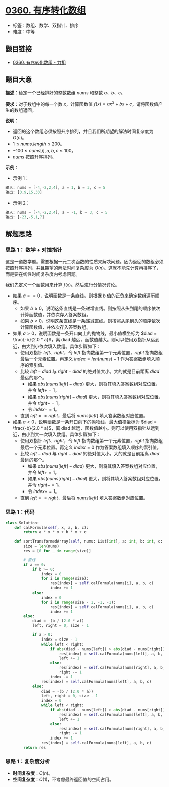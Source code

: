 # [0360. 有序转化数组](https://leetcode.cn/problems/sort-transformed-array/)

- 标签：数组、数学、双指针、排序
- 难度：中等

## 题目链接

- [0360. 有序转化数组 - 力扣](https://leetcode.cn/problems/sort-transformed-array/)

## 题目大意

**描述**：给定一个已经排好的整数数组 $nums$ 和整数 $a$、$b$、$c$。

**要求**：对于数组中的每一个数 $x$，计算函数值 $f(x) = ax^2 + bx + c$，请将函数值产生的数组返回。

**说明**：

- 返回的这个数组必须按照升序排列，并且我们所期望的解法时间复杂度为 $O(n)$。
- $1 \le nums.length \le 200$。
- $-100 \le nums[i], a, b, c \le 100$。
- $nums$ 按照升序排列。

**示例**：

- 示例 1：

```python
输入: nums = [-4,-2,2,4], a = 1, b = 3, c = 5
输出: [3,9,15,33]
```

- 示例 2：

```python
输入: nums = [-4,-2,2,4], a = -1, b = 3, c = 5
输出: [-23,-5,1,7]
```

## 解题思路

### 思路 1： 数学 + 对撞指针

这是一道数学题。需要根据一元二次函数的性质来解决问题。因为返回的数组必须按照升序排列，并且期望的解法时间复杂度为 $O(n)$。这就不能先计算再排序了，而是要在线性时间复杂度内考虑问题。

我们先定义一个函数用来计算 $f(x)$。然后进行分情况讨论。

- 如果 $a == 0$，说明函数是一条直线。则根据 $b$ 值的正负来确定数组遍历顺序。
  - 如果 $b \ge 0$，说明这条直线是一条递增直线。则按照从头到尾的顺序依次计算函数值，并依次存入答案数组。
  - 如果 $b < 0$，说明这条直线是一条递减直线。则按照从尾到头的顺序依次计算函数值，并依次存入答案数组。
- 如果 $a > 0$，说明函数是一条开口向上的抛物线，最小值横坐标为 $diad = \frac{-b}{2.0 * a}$，离 diad 越远，函数值越大。则可以使用双指针从远到近，由大到小依次填入数组。具体步骤如下：
  - 使用双指针 $left$、$right$，令 $left$ 指向数组第一个元素位置，$right$ 指向数组最后一个元素位置。再定义 $index = len(nums) - 1$ 作为答案数组填入顺序的索引值。
  - 比较 $left - diad$ 与 $right - diad$ 的绝对值大小。大的就是目前距离 $diad$ 最远的那个。
    - 如果 $abs(nums[left] - diad)$ 更大，则将其填入答案数组对应位置，并令 $left += 1$。
    - 如果 $abs(nums[right] - diad)$ 更大，则将其填入答案数组对应位置，并令 $right -= 1$。
    - 令 $index -= 1$。
  - 直到 $left == right$，最后将 $nums[left]$ 填入答案数组对应位置。
- 如果 $a < 0$，说明函数是一条开口向下的抛物线，最大值横坐标为 $diad = \frac{-b}{2.0 * a}$，离 diad 越远，函数值越小。则可以使用双指针从远到近，由小到大一次填入数组。具体步骤如下：
  - 使用双指针 $left$、$right$，令 $left$ 指向数组第一个元素位置，$right$ 指向数组最后一个元素位置。再定义 $index = 0$ 作为答案数组填入顺序的索引值。
  - 比较 $left - diad$ 与 $right - diad$ 的绝对值大小。大的就是目前距离 $diad$ 最远的那个。
    - 如果 $abs(nums[left] - diad)$ 更大，则将其填入答案数组对应位置，并令 $left += 1$。
    - 如果 $abs(nums[right] - diad)$ 更大，则将其填入答案数组对应位置，并令 $right -= 1$。
    - 令 $index += 1$。
  - 直到 $left == right$，最后将 $nums[left]$ 填入答案数组对应位置。

### 思路 1：代码

```python
class Solution:
    def calFormula(self, x, a, b, c):
        return a * x * x + b * x + c

    def sortTransformedArray(self, nums: List[int], a: int, b: int, c: int) -> List[int]:
        size = len(nums)
        res = [0 for _ in range(size)]

        # 直线
        if a == 0:
            if b >= 0:
                index = 0
                for i in range(size):
                    res[index] = self.calFormula(nums[i], a, b, c)
                    index += 1
            else:
                index = 0
                for i in range(size - 1, -1, -1):
                    res[index] = self.calFormula(nums[i], a, b, c)
                    index += 1
        else:
            diad = -(b / (2.0 * a))
            left, right = 0, size - 1

            if a > 0:
                index = size - 1
                while left < right:
                    if abs(diad - nums[left]) > abs(diad - nums[right]):
                        res[index] = self.calFormula(nums[left], a, b, c)
                        left += 1
                    else:
                        res[index] = self.calFormula(nums[right], a, b, c)
                        right -= 1
                    index -= 1
                res[index] = self.calFormula(nums[left], a, b, c)
            else:
                diad = -(b / (2.0 * a))
                left, right = 0, size - 1
                index = 0
                while left < right:
                    if abs(diad - nums[left]) > abs(diad - nums[right]):
                        res[index] = self.calFormula(nums[left], a, b, c)
                        left += 1
                    else:
                        res[index] = self.calFormula(nums[right], a, b, c)
                        right -= 1
                    index += 1
                res[index] = self.calFormula(nums[left], a, b, c)
        return res
```

### 思路 1：复杂度分析

- **时间复杂度**：$O(n)$。
- **空间复杂度**：$O(1)$，不考虑最终返回值的空间占用。

